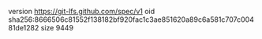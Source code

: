 version https://git-lfs.github.com/spec/v1
oid sha256:8666506c81552f138182bf920fac1c3ae851620a89c6a581c707c00481de1282
size 9449

